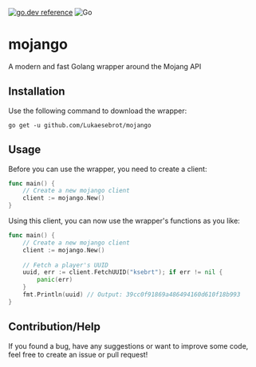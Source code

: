 [![go.dev reference](https://img.shields.io/badge/go.dev-reference-007d9c?logo=go&logoColor=white)](https://pkg.go.dev/github.com/Lukaesebrot/mojango)
![Go](https://github.com/Lukaesebrot/mojango/workflows/Go/badge.svg)

# mojango
A modern and fast Golang wrapper around the Mojang API

## Installation
Use the following command to download the wrapper:
```
go get -u github.com/Lukaesebrot/mojango
```

## Usage
Before you can use the wrapper, you need to create a client:
```go
func main() {
    // Create a new mojango client
    client := mojango.New()
}
```

Using this client, you can now use the wrapper's functions as you like: 
```go
func main() {
    // Create a new mojango client
    client := mojango.New()
    
    // Fetch a player's UUID
    uuid, err := client.FetchUUID("ksebrt"); if err != nil {
        panic(err)
    }
    fmt.Println(uuid) // Output: 39cc0f91869a486494160d610f18b993
}
```

## Contribution/Help
If you found a bug, have any suggestions or want to improve some code, feel free to create an issue
or pull request! 
